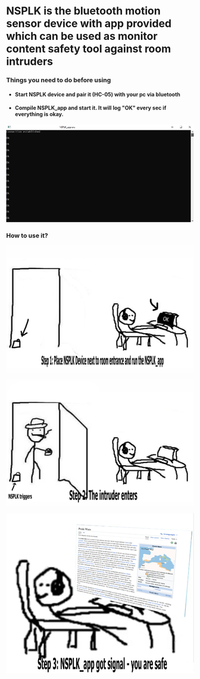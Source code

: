 # NSPLK is the bluetooth motion sensor device with app provided which can be used as monitor content safety tool against room intruders

### Things you need to do before using
* #### Start NSPLK device and pair it (HC-05) with your pc via bluetooth
* #### Compile NSPLK_app and start it. It will log "OK" every sec if everything is okay.
![img](docs/img0.jpg)


### How to use it?

![img](docs/img1.jpg)

![img](docs/img2.jpg)

![img](docs/img4.jpg)


